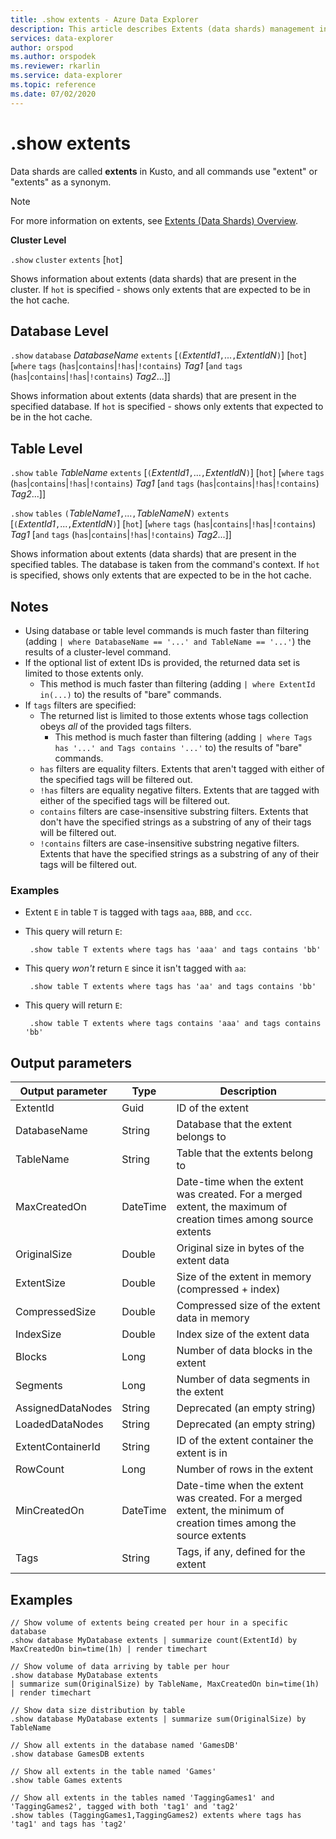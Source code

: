 ```yaml
---
title: .show extents - Azure Data Explorer
description: This article describes Extents (data shards) management in Azure Data Explorer.
services: data-explorer
author: orspod
ms.author: orspodek
ms.reviewer: rkarlin
ms.service: data-explorer
ms.topic: reference
ms.date: 07/02/2020
---
```


# .show extents

Data shards are called **extents** in Kusto, and all commands use "extent" or "extents" as a synonym.

> [!NOTE]
> For more information on extents, see [Extents (Data Shards) Overview](extents-overview.md).

**Cluster Level**

`.show` `cluster` `extents` [`hot`]

Shows information about extents (data shards) that are present in the cluster.
If `hot` is specified - shows only extents that are expected to be in the hot cache.

## Database Level

`.show` `database` *DatabaseName* `extents` [`(`*ExtentId1*`,`...`,`*ExtentIdN*`)`] [`hot`] [`where` `tags` (`has`|`contains`|`!has`|`!contains`) *Tag1* [`and` `tags` (`has`|`contains`|`!has`|`!contains`) *Tag2*...]]

Shows information about extents (data shards) that are present in the specified database.
If `hot` is specified - shows only extents that expected to be in the hot cache.

## Table Level

`.show` `table` *TableName* `extents` [`(`*ExtentId1*`,`...`,`*ExtentIdN*`)`] [`hot`] [`where` `tags` (`has`|`contains`|`!has`|`!contains`) *Tag1* [`and` `tags` (`has`|`contains`|`!has`|`!contains`) *Tag2*...]]

`.show` `tables` `(`*TableName1*`,`...`,`*TableNameN*`)` `extents` [`(`*ExtentId1*`,`...`,`*ExtentIdN*`)`] [`hot`] [`where` `tags` (`has`|`contains`|`!has`|`!contains`) *Tag1* [`and` `tags` (`has`|`contains`|`!has`|`!contains`) *Tag2*...]]

Shows information about extents (data shards) that are present in the specified tables. The database is taken from the command's context.
If `hot` is specified, shows only extents that are expected to be in the hot cache.

## Notes

* Using database or table level commands is much faster than filtering (adding `| where DatabaseName == '...' and TableName == '...'`) the results of a cluster-level command.
* If the optional list of extent IDs is provided, the returned data set is limited to those extents only.
    * This method is much faster than filtering (adding `| where ExtentId in(...)` to) the results of "bare" commands.
* If `tags` filters are specified:
  * The returned list is limited to those extents whose tags collection obeys *all* of the provided tags filters.
    * This method is much faster than filtering (adding `| where Tags has '...' and Tags contains '...'` to) the results of "bare" commands.
  * `has` filters are equality filters. Extents that aren't tagged with either of the specified tags will be filtered out.
  * `!has` filters are equality negative filters. Extents that are tagged with either of the specified tags will be filtered out.
  * `contains` filters are case-insensitive substring filters. Extents that don't have the specified strings as a substring of any of their tags will be filtered out.
  * `!contains` filters are case-insensitive substring negative filters. Extents that have the specified strings as a substring of any of their tags will be filtered out.
  
### Examples
    
* Extent `E` in table `T` is tagged with tags `aaa`, `BBB`, and `ccc`.
* This query will return `E`:
    
   ```kusto
    .show table T extents where tags has 'aaa' and tags contains 'bb'
   ```
   
* This query *won't* return `E` since it isn't tagged with `aa`:
    
   ```kusto
    .show table T extents where tags has 'aa' and tags contains 'bb'
   ```
    
* This query will return `E`:
    
   ```kusto
    .show table T extents where tags contains 'aaa' and tags contains 'bb' 
   ```

## Output parameters

|Output parameter |Type |Description |
|---|---|---|
|ExtentId |Guid |ID of the extent 
|DatabaseName |String |Database that the extent belongs to
|TableName |String |Table that the extents belong to
|MaxCreatedOn |DateTime |Date-time when the extent was created. For a merged extent, the maximum of creation times among source extents
|OriginalSize |Double |Original size in bytes of the extent data
|ExtentSize |Double |Size of the extent in memory (compressed + index)
|CompressedSize |Double |Compressed size of the extent data in memory
|IndexSize |Double |Index size of the extent data
|Blocks |Long |Number of data blocks in the extent
|Segments |Long |Number of data segments in the extent
|AssignedDataNodes |String | Deprecated (an empty string)
|LoadedDataNodes |String |Deprecated (an empty string)
|ExtentContainerId |String | ID of the extent container the extent is in
|RowCount |Long |Number of rows in the extent
|MinCreatedOn |DateTime |Date-time when the extent was created. For a merged extent, the minimum of creation times among the source extents
|Tags|String|Tags, if any, defined for the extent
 
## Examples

```kusto 
// Show volume of extents being created per hour in a specific database
.show database MyDatabase extents | summarize count(ExtentId) by MaxCreatedOn bin=time(1h) | render timechart  

// Show volume of data arriving by table per hour
.show database MyDatabase extents  
| summarize sum(OriginalSize) by TableName, MaxCreatedOn bin=time(1h)  
| render timechart

// Show data size distribution by table
.show database MyDatabase extents | summarize sum(OriginalSize) by TableName

// Show all extents in the database named 'GamesDB'
.show database GamesDB extents

// Show all extents in the table named 'Games'
.show table Games extents

// Show all extents in the tables named 'TaggingGames1' and 'TaggingGames2', tagged with both 'tag1' and 'tag2'
.show tables (TaggingGames1,TaggingGames2) extents where tags has 'tag1' and tags has 'tag2'
```
